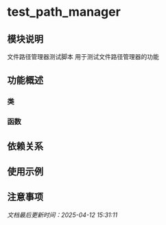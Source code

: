 # test_path_manager

## 模块说明
文件路径管理器测试脚本
用于测试文件路径管理器的功能

## 功能概述

### 类


### 函数


## 依赖关系

## 使用示例

## 注意事项

*文档最后更新时间：2025-04-12 15:31:11*